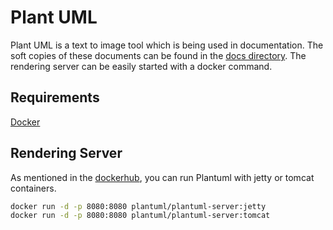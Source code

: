 # Plant UML

Plant UML is a text to image tool which is being used in documentation. The soft copies of these documents can be found in the [docs directory](../../docs/plantuml). The rendering server can be easily started with a docker command.

##  Requirements

[Docker](https://docs.docker.com/get-docker/)

## Rendering Server

As mentioned in the [dockerhub](https://hub.docker.com/r/plantuml/plantuml-server), you can run Plantuml with jetty or tomcat containers.

```bash
docker run -d -p 8080:8080 plantuml/plantuml-server:jetty
docker run -d -p 8080:8080 plantuml/plantuml-server:tomcat
```
